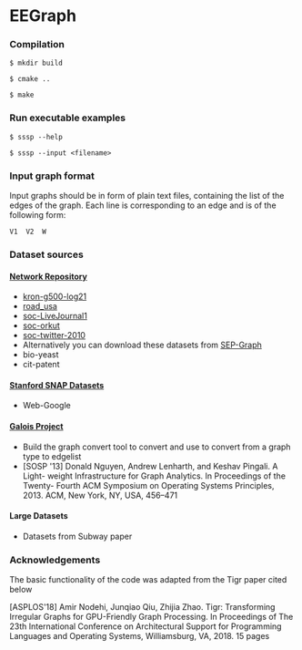 # EEGraph

### Compilation

`$ mkdir build`

`$ cmake ..`

`$ make`

### Run executable examples

`$ sssp --help`

`$ sssp --input <filename>`

### Input graph format

Input graphs should be in form of plain text files, containing the list of the edges of the graph. Each line is corresponding to an edge and is of the following form:

```
V1  V2  W
```

### Dataset sources

#### [Network Repository](https://networkrepository.com/)
* [kron-g500-log21](https://networkrepository.com/kron-g500-logn21.php)
* [road_usa](https://networkrepository.com/road-usa.php)
* [soc-LiveJournal1](https://networkrepository.com/soc-LiveJournal1.php)
* [soc-orkut](https://networkrepository.com/soc-orkut.php)
* [soc-twitter-2010](https://networkrepository.com/soc-twitter-2010.php)
* Alternatively you can download these datasets from [SEP-Graph](https://github.com/SEP-Graph/ppopp19-artifact)
* bio-yeast
* cit-patent

#### [Stanford SNAP Datasets](https://snap.stanford.edu/data/index.html)
* Web-Google
#### [Galois Project](https://github.com/IntelligentSoftwareSystems/Galois)
* Build the graph convert tool to convert and use to convert from a graph type to edgelist
* [SOSP '13] Donald Nguyen, Andrew Lenharth, and Keshav Pingali. A Light-
weight Infrastructure for Graph Analytics. In Proceedings of the Twenty-
Fourth ACM Symposium on Operating Systems Principles, 2013.
ACM, New York, NY, USA, 456–471

#### Large Datasets
* Datasets from Subway paper

### Acknowledgements

The basic functionality of the code was adapted from the Tigr paper cited below

[ASPLOS'18] Amir Nodehi, Junqiao Qiu, Zhijia Zhao. Tigr: Transforming
Irregular Graphs for GPU-Friendly Graph Processing. In Proceedings of
The 23th International Conference on Architectural Support for
Programming Languages and Operating Systems, Williamsburg, VA, 2018. 15
pages
